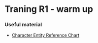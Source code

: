 # Traning R1 - warm up

### Useful material 
- [Character Entity Reference Chart](https://dev.w3.org/html5/html-author/charref)